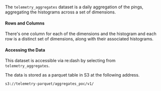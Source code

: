 The `telemetry_aggregates` dataset is a daily aggregation of the pings,
aggregating the histograms across a set of dimensions.

#### Rows and Columns

There's one column for each of the dimensions and the histogram and each row
is a distinct set of dimensions, along with their associated histograms.

#### Accessing the Data

This dataset is accessible via re:dash by selecting from `telemetry_aggregates`.

The data is stored as a parquet table in S3 at the following address.
```
s3://telemetry-parquet/aggregates_poc/v1/
```
